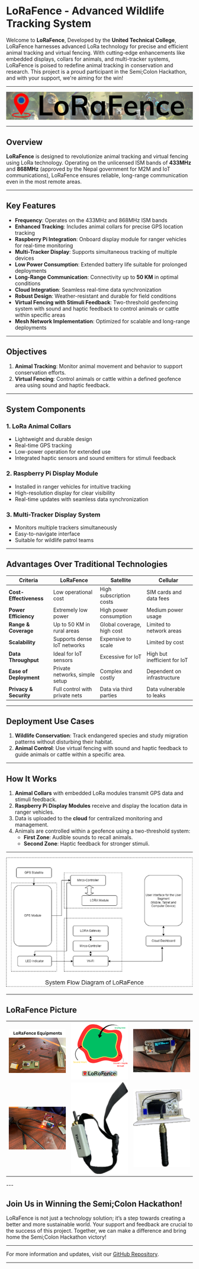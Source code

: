# LoRaFence - Advanced Wildlife Tracking System

Welcome to **LoRaFence**, Developed by the **United Technical College**, LoRaFence harnesses advanced LoRa technology for precise and efficient animal tracking and virtual fencing. With cutting-edge enhancements like embedded displays, collars for animals, and multi-tracker systems, LoRaFence is poised to redefine animal tracking in conservation and research. This project is a proud participant in the Semi;Colon Hackathon, and with your support, we're aiming for the win!

---

![LoRaFence Logo](./src/static/assets/image/logo_readme.png)

---

## Overview

**LoRaFence** is designed to revolutionize animal tracking and virtual fencing using LoRa technology. Operating on the unlicensed ISM bands of **433MHz** and **868MHz** (approved by the Nepal government for M2M and IoT communications), LoRaFence ensures reliable, long-range communication even in the most remote areas.

---

## Key Features

- **Frequency**: Operates on the 433MHz and 868MHz ISM bands
- **Enhanced Tracking**: Includes animal collars for precise GPS location tracking
- **Raspberry Pi Integration**: Onboard display module for ranger vehicles for real-time monitoring
- **Multi-Tracker Display**: Supports simultaneous tracking of multiple devices
- **Low Power Consumption**: Extended battery life suitable for prolonged deployments
- **Long-Range Communication**: Connectivity up to **50 KM** in optimal conditions
- **Cloud Integration**: Seamless real-time data synchronization
- **Robust Design**: Weather-resistant and durable for field conditions
- **Virtual Fencing with Stimuli Feedback**: Two-threshold geofencing system with sound and haptic feedback to control animals or cattle within specific areas
- **Mesh Network Implementation**: Optimized for scalable and long-range deployments

---

## Objectives

1. **Animal Tracking**: Monitor animal movement and behavior to support conservation efforts.
2. **Virtual Fencing**: Control animals or cattle within a defined geofence area using sound and haptic feedback.

---

## System Components

### 1. **LoRa Animal Collars**

- Lightweight and durable design
- Real-time GPS tracking
- Low-power operation for extended use
- Integrated haptic sensors and sound emitters for stimuli feedback

### 2. **Raspberry Pi Display Module**

- Installed in ranger vehicles for intuitive tracking
- High-resolution display for clear visibility
- Real-time updates with seamless data synchronization

### 3. **Multi-Tracker Display System**

- Monitors multiple trackers simultaneously
- Easy-to-navigate interface
- Suitable for wildlife patrol teams

---

## Advantages Over Traditional Technologies

| **Criteria**           | **LoRaFence**                  | **Satellite**              | **Cellular**                 |
| ---------------------- | ------------------------------ | -------------------------- | ---------------------------- |
| **Cost-Effectiveness** | Low operational cost           | High subscription costs    | SIM cards and data fees      |
| **Power Efficiency**   | Extremely low power            | High power consumption     | Medium power usage           |
| **Range & Coverage**   | Up to 50 KM in rural areas     | Global coverage, high cost | Limited to network areas     |
| **Scalability**        | Supports dense IoT networks    | Expensive to scale         | Limited by cost              |
| **Data Throughput**    | Ideal for IoT sensors          | Excessive for IoT          | High but inefficient for IoT |
| **Ease of Deployment** | Private networks, simple setup | Complex and costly         | Dependent on infrastructure  |
| **Privacy & Security** | Full control with private nets | Data via third parties     | Data vulnerable to leaks     |

---

## Deployment Use Cases

1. **Wildlife Conservation**: Track endangered species and study migration patterns without disturbing their habitat.
2. **Animal Control**: Use virtual fencing with sound and haptic feedback to guide animals or cattle within a specific area.

---

## How It Works

1. **Animal Collars** with embedded LoRa modules transmit GPS data and stimuli feedback.
2. **Raspberry Pi Display Modules** receive and display the location data in ranger vehicles.
3. Data is uploaded to the **cloud** for centralized monitoring and management.
4. Animals are controlled within a geofence using a two-threshold system:
   - **First Zone**: Audible sounds to recall animals.
   - **Second Zone**: Haptic feedback for stronger stimuli.

---

![System Architecture Diagram](./Assets/System_Flow_Diagram.png)

---

## LoRaFence Picture

<table>
  <tr>
    <td><img src="./Assets/LoRaFence Equipments.png" alt="Image 1" width="200"></td>
    <td><img src="./Assets/LoRaFence_Figure.png" alt="Image 2" width="200"></td>
    <td><img src="./Assets/photo_2025-01-03_19-14-39.jpg" alt="Image 3" width="200"></td>
  </tr>
  <tr>
    <td><img src="./Assets/photo_2025-01-03_19-14-54.jpg" alt="Image 4" width="200"></td>
    <td><img src="./Assets/Product1.webp" alt="Image 5" width="200"></td>
    <td><img src="./Assets/product2.webp" alt="Image 6" width="200"></td>
  </tr>
</table>
---

## Join Us in Winning the Semi;Colon Hackathon!

LoRaFence is not just a technology solution; it’s a step towards creating a better and more sustainable world. Your support and feedback are crucial to the success of this project. Together, we can make a difference and bring home the Semi;Colon Hackathon victory!

---

For more information and updates, visit our [GitHub Repository](https://github.com/GauravDulal/LoRaFence).

---
